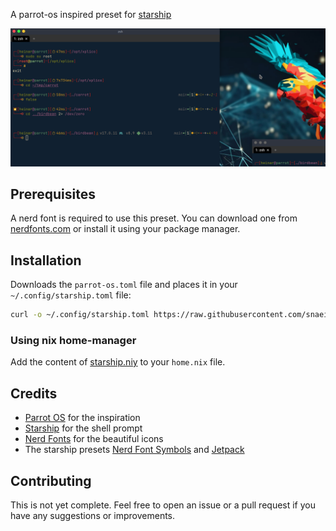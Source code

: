 A parrot-os inspired preset for [starship](https://starship.rs/)

![Preview](showcase.png)

## Prerequisites

A nerd font is required to use this preset. You can download one from [nerdfonts.com](https://www.nerdfonts.com/font-downloads) or install it using your package manager.

## Installation

Downloads the `parrot-os.toml` file and places it in your `~/.config/starship.toml` file:

```bash
curl -o ~/.config/starship.toml https://raw.githubusercontent.com/snaeil/parrot-os.starship/main/starship.toml
```

### Using nix home-manager

Add the content of [starship.niy](./starship.nix) to your `home.nix` file.

## Credits

- [Parrot OS](parrotsec.org) for the inspiration
- [Starship](https://starship.rs/) for the shell prompt
- [Nerd Fonts](https://www.nerdfonts.com/) for the beautiful icons
- The starship presets [Nerd Font Symbols](https://starship.rs/presets/nerd-font) and [Jetpack](https://starship.rs/presets/jetpack)

## Contributing

This is not yet complete. Feel free to open an issue or a pull request if you have any suggestions or improvements.
